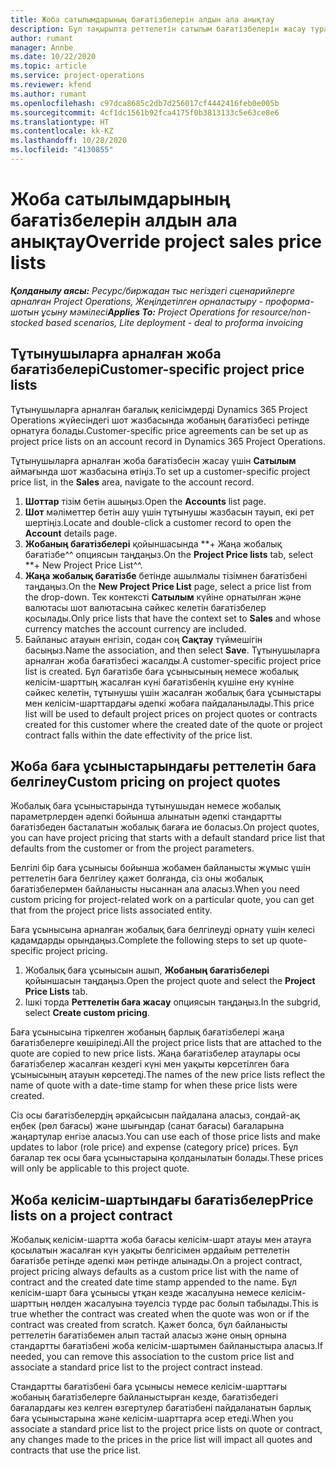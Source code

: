 ```yaml
---
title: Жоба сатылымдарының бағатізбелерін алдын ала анықтау
description: Бұл тақырыпта реттелетін сатылым бағатізбелерін жасау туралы ақпарат беріледі.
author: rumant
manager: Annbe
ms.date: 10/22/2020
ms.topic: article
ms.service: project-operations
ms.reviewer: kfend
ms.author: rumant
ms.openlocfilehash: c97dca8685c2db7d256017cf4442416feb0e005b
ms.sourcegitcommit: 4cf1dc1561b92fca4175f0b3813133c5e63ce8e6
ms.translationtype: HT
ms.contentlocale: kk-KZ
ms.lasthandoff: 10/28/2020
ms.locfileid: "4130855"
---
```

# <a name="override-project-sales-price-lists"></a><span data-ttu-id="d4e00-103">Жоба сатылымдарының бағатізбелерін алдын ала анықтау</span><span class="sxs-lookup"><span data-stu-id="d4e00-103">Override project sales price lists</span></span>

<span data-ttu-id="d4e00-104">_**Қолданылу аясы:** Ресурс/биржадан тыс негіздегі сценарийлерге арналған Project Operations, Жеңілдетілген орналастыру - проформа-шотын ұсыну мәмілесі_</span><span class="sxs-lookup"><span data-stu-id="d4e00-104">_**Applies To:** Project Operations for resource/non-stocked based scenarios, Lite deployment - deal to proforma invoicing_</span></span>

## <a name="customer-specific-project-price-lists"></a><span data-ttu-id="d4e00-105">Тұтынушыларға арналған жоба бағатізбелері</span><span class="sxs-lookup"><span data-stu-id="d4e00-105">Customer-specific project price lists</span></span>

<span data-ttu-id="d4e00-106">Тұтынушыларға арналған бағалық келісімдерді Dynamics 365 Project Operations жүйесіндегі шот жазбасында жобаның бағатізбесі ретінде орнатуға болады.</span><span class="sxs-lookup"><span data-stu-id="d4e00-106">Customer-specific price agreements can be set up as project price lists on an account record in Dynamics 365 Project Operations.</span></span>

<span data-ttu-id="d4e00-107">Тұтынушыларға арналған жоба бағатізбесін жасау үшін **Сатылым** аймағында шот жазбасына өтіңіз.</span><span class="sxs-lookup"><span data-stu-id="d4e00-107">To set up a customer-specific project price list, in the **Sales** area, navigate to the account record.</span></span>

1. <span data-ttu-id="d4e00-108">**Шоттар** тізім бетін ашыңыз.</span><span class="sxs-lookup"><span data-stu-id="d4e00-108">Open the **Accounts** list page.</span></span>
2. <span data-ttu-id="d4e00-109">**Шот** мәліметтер бетін ашу үшін тұтынушы жазбасын тауып, екі рет шертіңіз.</span><span class="sxs-lookup"><span data-stu-id="d4e00-109">Locate and double-click a customer record to open the **Account** details page.</span></span>
3. <span data-ttu-id="d4e00-110">**Жобаның бағатізбелері** қойыншасында \*\*+ Жаңа жобалық бағатізбе^^ опциясын таңдаңыз.</span><span class="sxs-lookup"><span data-stu-id="d4e00-110">On the **Project Price lists** tab, select \*\*+ New Project Price List^^.</span></span>
4. <span data-ttu-id="d4e00-111">**Жаңа жобалық бағатізбе** бетінде ашылмалы тізімнен бағатізбені таңдаңыз.</span><span class="sxs-lookup"><span data-stu-id="d4e00-111">On the **New Project Price List** page, select a price list from the drop-down.</span></span> <span data-ttu-id="d4e00-112">Тек контексті **Сатылым** күйіне орнатылған және валютасы шот валютасына сәйкес келетін бағатізбелер қосылады.</span><span class="sxs-lookup"><span data-stu-id="d4e00-112">Only price lists that have the context set to **Sales** and whose currency matches the account currency are included.</span></span>
5. <span data-ttu-id="d4e00-113">Байланыс атауын енгізіп, содан соң **Сақтау** түймешігін басыңыз.</span><span class="sxs-lookup"><span data-stu-id="d4e00-113">Name the association, and then select **Save**.</span></span> <span data-ttu-id="d4e00-114">Тұтынушыларға арналған жоба бағатізбесі жасалды.</span><span class="sxs-lookup"><span data-stu-id="d4e00-114">A customer-specific project price list is created.</span></span> <span data-ttu-id="d4e00-115">Бұл бағатізбе баға ұсынысының немесе жобалық келісім-шарттың жасалған күні бағатізбенің күшіне ену күніне сәйкес келетін, тұтынушы үшін жасалған жобалық баға ұсыныстары мен келісім-шарттардағы әдепкі жобаға пайдаланылады.</span><span class="sxs-lookup"><span data-stu-id="d4e00-115">This price list will be used to default project prices on project quotes or contracts created for this customer where the created date of the quote or project contract falls within the date effectivity of the price list.</span></span>

## <a name="custom-pricing-on-project-quotes"></a><span data-ttu-id="d4e00-116">Жоба баға ұсыныстарындағы реттелетін баға белгілеу</span><span class="sxs-lookup"><span data-stu-id="d4e00-116">Custom pricing on project quotes</span></span>

<span data-ttu-id="d4e00-117">Жобалық баға ұсыныстарында тұтынушыдан немесе жобалық параметрлерден әдепкі бойынша алынатын әдепкі стандартты бағатізбеден басталатын жобалық бағаға ие боласыз.</span><span class="sxs-lookup"><span data-stu-id="d4e00-117">On project quotes, you can have project pricing that starts with a default standard price list that defaults from the customer or from the project parameters.</span></span>

<span data-ttu-id="d4e00-118">Белгілі бір баға ұсынысы бойынша жобамен байланысты жұмыс үшін реттелетін баға белгілеу қажет болғанда, сіз оны жобалық бағатізбелермен байланысты нысаннан ала аласыз.</span><span class="sxs-lookup"><span data-stu-id="d4e00-118">When you need custom pricing for project-related work on a particular quote, you can get that from the project price lists associated entity.</span></span>

<span data-ttu-id="d4e00-119">Баға ұсынысына арналған жобалық баға белгілеуді орнату үшін келесі қадамдарды орындаңыз.</span><span class="sxs-lookup"><span data-stu-id="d4e00-119">Complete the following steps to set up quote-specific project pricing.</span></span>

1. <span data-ttu-id="d4e00-120">Жобалық баға ұсынысын ашып, **Жобаның бағатізбелері** қойыншасын таңдаңыз.</span><span class="sxs-lookup"><span data-stu-id="d4e00-120">Open the project quote and select the **Project Price Lists** tab.</span></span>
2. <span data-ttu-id="d4e00-121">Ішкі торда **Реттелетін баға жасау** опциясын таңдаңыз.</span><span class="sxs-lookup"><span data-stu-id="d4e00-121">In the subgrid, select **Create custom pricing**.</span></span>

<span data-ttu-id="d4e00-122">Баға ұсынысына тіркелген жобаның барлық бағатізбелері жаңа бағатізбелерге көшіріледі.</span><span class="sxs-lookup"><span data-stu-id="d4e00-122">All the project price lists that are attached to the quote are copied to new price lists.</span></span> <span data-ttu-id="d4e00-123">Жаңа бағатізбелер атаулары осы бағатізбелер жасалған кездегі күні мен уақыты көрсетілген баға ұсынысының атауын көрсетеді.</span><span class="sxs-lookup"><span data-stu-id="d4e00-123">The names of the new price lists reflect the name of quote with a date-time stamp for when these price lists were created.</span></span>

<span data-ttu-id="d4e00-124">Сіз осы бағатізбелердің әрқайсысын пайдалана аласыз, сондай-ақ еңбек (рөл бағасы) және шығындар (санат бағасы) бағаларына жаңартулар енгізе аласыз.</span><span class="sxs-lookup"><span data-stu-id="d4e00-124">You can use each of those price lists and make updates to labor (role price) and expense (category price) prices.</span></span> <span data-ttu-id="d4e00-125">Бұл бағалар тек осы баға ұсыныстарына қолданылатын болады.</span><span class="sxs-lookup"><span data-stu-id="d4e00-125">These prices will only be applicable to this project quote.</span></span>

## <a name="price-lists-on-a-project-contract"></a><span data-ttu-id="d4e00-126">Жоба келісім-шартындағы бағатізбелер</span><span class="sxs-lookup"><span data-stu-id="d4e00-126">Price lists on a project contract</span></span>

<span data-ttu-id="d4e00-127">Жобалық келісім-шартта жоба бағасы келісім-шарт атауы мен атауға қосылатын жасалған күн уақыты белгісімен әрдайым реттелетін бағатізбе ретінде әдепкі мән ретінде алынады.</span><span class="sxs-lookup"><span data-stu-id="d4e00-127">On a project contract, project pricing always defaults as a custom price list with the name of contract and the created date time stamp appended to the name.</span></span> <span data-ttu-id="d4e00-128">Бұл келісім-шарт баға ұсынысы ұтқан кезде жасалуына немесе келісім-шарттың нөлден жасалуына тәуелсіз түрде рас болып табылады.</span><span class="sxs-lookup"><span data-stu-id="d4e00-128">This is true whether the contract was created when the quote was won or if the contract was created from scratch.</span></span> <span data-ttu-id="d4e00-129">Қажет болса, бұл байланысты реттелетін бағатізбемен алып тастай аласыз және оның орнына стандартты бағатізбені жоба келісім-шартымен байланыстыра аласыз.</span><span class="sxs-lookup"><span data-stu-id="d4e00-129">If needed, you can remove this association to the custom price list and associate a standard price list to the project contract instead.</span></span>

<span data-ttu-id="d4e00-130">Стандартты бағатізбені баға ұсынысы немесе келісім-шарттағы жобаның бағатізбелерге байланыстырған кезде, бағатізбедегі бағалардағы кез келген өзгертулер бағатізбені пайдаланатын барлық баға ұсыныстарына және келісім-шарттарға әсер етеді.</span><span class="sxs-lookup"><span data-stu-id="d4e00-130">When you associate a standard price list to the project price lists on quote or contract, any changes made to the prices in the price list will impact all quotes and contracts that use the price list.</span></span>
